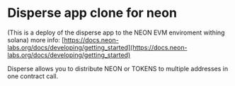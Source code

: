 # Disperse app clone for neon

(This is a deploy of the disperse app to the NEON EVM enviroment withing solana) more info: [https://docs.neon-labs.org/docs/developing/getting_started](https://docs.neon-labs.org/docs/developing/getting_started)

Disperse allows you to distribute NEON or TOKENS to multiple addresses in one contract call.




